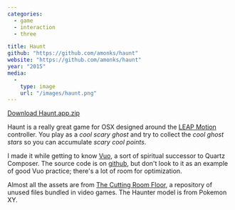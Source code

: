 ```yaml
---
categories:
  - game
  - interaction
  - three

title: Haunt
github: "https://github.com/amonks/haunt"
website: "https://github.com/amonks/haunt"
year: "2015"
media:
  -
    type: image
    url: "/images/haunt.png"
---
```


[Download Haunt.app.zip](https://github.com/amonks/haunt/releases/download/v1.0/Haunt.app.zip)

Haunt is a really great game for OSX designed around the [LEAP Motion](https://www.leapmotion.com/) controller. You play as a *cool scary ghost* and try to collect the *cool ghost stars* so you can accumulate *scary cool points*.

I made it while getting to know [Vuo](http://vuo.org), a sort of spiritual successor to Quartz Composer. The source code is on [github](https://github.com/amonks/haunt), but don't look to it as an example of good Vuo practice; there's a lot of room for optimization.

Almost all the assets are from [The Cutting Room Floor](https://tcrf.net/The_Cutting_Room_Floor), a repository of unused files bundled in video games. The Haunter model is from Pokemon XY.
